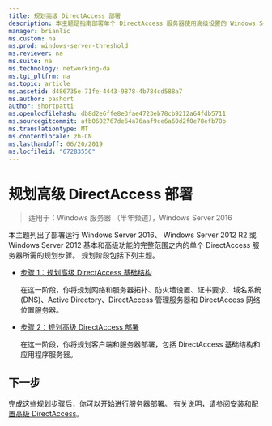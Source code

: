 ```yaml
---
title: 规划高级 DirectAccess 部署
description: 本主题是指南部署单个 DirectAccess 服务器使用高级设置的 Windows Server 2016 的一部分
manager: brianlic
ms.custom: na
ms.prod: windows-server-threshold
ms.reviewer: na
ms.suite: na
ms.technology: networking-da
ms.tgt_pltfrm: na
ms.topic: article
ms.assetid: d486735e-71fe-4443-9878-4b784cd588a7
ms.author: pashort
author: shortpatti
ms.openlocfilehash: db8d2e6ffe8e3fae4723eb78cb9212a64fdb5711
ms.sourcegitcommit: afb0602767de64a76aaf9ce6a60d2f0e78efb78b
ms.translationtype: MT
ms.contentlocale: zh-CN
ms.lasthandoff: 06/20/2019
ms.locfileid: "67283556"
---
```

# <a name="plan-an-advanced-directaccess-deployment"></a>规划高级 DirectAccess 部署

>适用于：Windows 服务器 （半年频道），Windows Server 2016

本主题列出了部署运行 Windows Server 2016、 Windows Server 2012 R2 或 Windows Server 2012 基本和高级功能的完整范围之内的单个 DirectAccess 服务器所需的规划步骤。 规划阶段包括下列主题。  
  
-   [步骤 1：规划高级 DirectAccess 基础结构](da-adv-plan-s1-infrastructure.md)  
  
    在这一阶段，你将规划网络和服务器拓扑、防火墙设置、证书要求、域名系统 (DNS)、Active Directory、DirectAccess 管理服务器和 DirectAccess 网络位置服务器。  
  
-   [步骤 2：规划高级 DirectAccess 部署](da-adv-plan-s2-deployments.md)  
  
    在这一阶段，你将规划客户端和服务器部署，包括 DirectAccess 基础结构和应用程序服务器。  
  
## <a name="next-step"></a>下一步  
完成这些规划步骤后，你可以开始进行服务器部署。 有关说明，请参阅[安装和配置高级 DirectAccess](Install-and-Configure-Advanced-DirectAccess.md)。  
  


